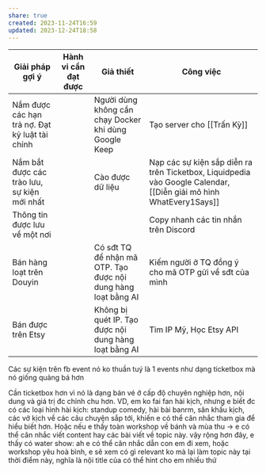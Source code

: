 ```yaml
---
share: true
created: 2023-11-24T16:59
updated: 2023-12-24T18:58
---
```

| Giải pháp gợi ý                                | Hành vi cần đạt được | Giả thiết                                                     | Công việc                                                                                                         |
| ---------------------------------------------- | -------------------- | ------------------------------------------------------------- | ----------------------------------------------------------------------------------------------------------------- |
| Nắm được các hạn trả nợ. Đạt kỷ luật tài chính |                      | Người dùng không cần chạy Docker khi dùng Google Keep         | Tạo server cho [[Trấn Kỳ]]                                                                                        |
| Nắm bắt được các trào lưu, sự kiện mới nhất    |                      | Cào được dữ liệu                                              | Nạp các sự kiện sắp diễn ra trên Ticketbox, Liquidpedia vào Google Calendar, [[Diễn giải mô hình WhatEvery1Says]] |
| Thông tin được lưu về một nơi                  |                      |                                                               | Copy nhanh các tin nhắn trên Discord                                                                              |
| Bán hàng loạt trên Douyin                      |                      | Có sđt TQ để nhận mã OTP. Tạo được nội dung hàng loạt bằng AI | Kiếm người ở TQ đồng ý cho mã OTP gửi về sđt của mình                                                             |
| Bán được trên Etsy                             |                      | Không bị quét IP. Tạo được nội dung hàng loạt bằng AI         | Tìm IP Mỹ, Học Etsy API                                                                                           |


Các sự kiện trên fb event nó ko thuần tuý là 1 events như dạng ticketbox mà nó giống quảng bá hơn

Cần ticketbox hơn vì nó là dạng bán vé ở cấp độ chuyên nghiệp hơn, nội dung và giá trị đc chỉnh chu hơn. VD, em ko fai fan hài kịch, nhưng e biết đc có các loại hình hài kịch: standup comedy, hài bài banrm, sân khấu kịch, các vở kịch về các câu chuyện sắp tới, khiến e có thể cân nhắc tham gia để hiểu biết hơn. Hoặc nếu e thấy toàn workshop về bánh và mùa thu → e có thể cân nhắc viết content hay các bài viết về topic này. vậy rộng hơn đây, e thấy có water show: ah e có thể cân nhắc dẫn con em đi xem, hoặc workshop yêu hoà bình, e sẽ xem có gì relevant ko mà lại làm topic này tại thời điểm này, nghĩa là nội title của có thể hint cho em nhiều thứ



